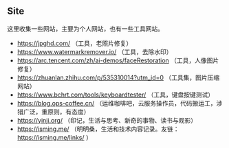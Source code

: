 ## Site

这里收集一些网站，主要为个人网站，也有一些工具网站。

- https://jpghd.com/  （工具，老照片修复）
- https://www.watermarkremover.io/  （工具，去除水印）
- https://arc.tencent.com/zh/ai-demos/faceRestoration  （工具，人像图片修复）
- https://zhuanlan.zhihu.com/p/535310014?utm_id=0  （工具集，图片压缩网站）
- https://www.bchrt.com/tools/keyboardtester/  （工具，键盘按键测试）
- https://blog.ops-coffee.cn/  （运维咖啡吧，云服务操作员，代码搬运工，涉猎广泛，重原则，有态度）
- https://yinji.org/  （印记，生活与思考、新奇的事物、读书与观影）
- https://isming.me/  （明明桑，生活和技术内容记录。友链：https://isming.me/links/  ）
